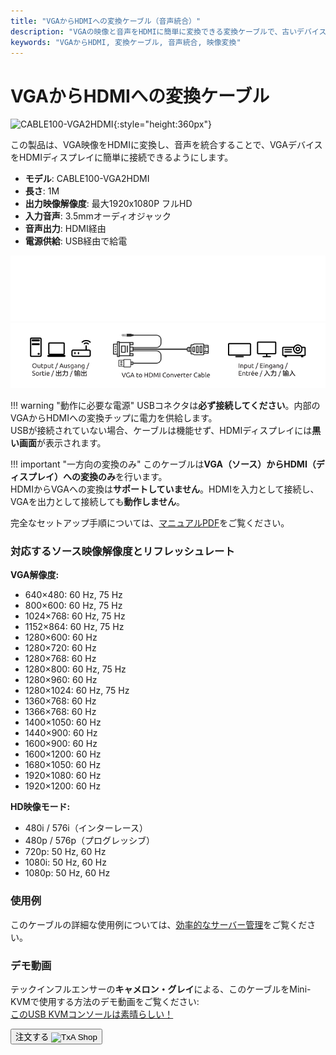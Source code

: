 ```yaml
---
title: "VGAからHDMIへの変換ケーブル（音声統合）"
description: "VGAの映像と音声をHDMIに簡単に変換できる変換ケーブルで、古いデバイスを最新のディスプレイに接続するのに最適です。"
keywords: "VGAからHDMI, 変換ケーブル, 音声統合, 映像変換"
---
```


# VGAからHDMIへの変換ケーブル

![CABLE100-VGA2HDMI](https://assets.openterface.com/images/product/part/CABLE100-VGA2HDMI-1.jpg){:style="height:360px"}

この製品は、VGA映像をHDMIに変換し、音声を統合することで、VGAデバイスをHDMIディスプレイに簡単に接続できるようにします。

-   **モデル**: CABLE100-VGA2HDMI
-   **長さ**: 1M
-   **出力映像解像度**: 最大1920x1080P フルHD
-   **入力音声**: 3.5mmオーディオジャック
-   **音声出力**: HDMI経由
-   **電源供給**: USB経由で給電

![VGA to HDMI Cable Dark](vga2hdmi-connect-dark.svg#only-dark)
![VGA to HDMI Cable Light](vga2hdmi-connect-light.svg#only-light)

!!! warning "動作に必要な電源"
    USBコネクタは**必ず接続してください**。内部のVGAからHDMIへの変換チップに電力を供給します。  
    USBが接続されていない場合、ケーブルは機能せず、HDMIディスプレイには**黒い画面**が表示されます。

!!! important "一方向の変換のみ"
    このケーブルは**VGA（ソース）からHDMI（ディスプレイ）への変換のみ**を行います。  
    HDMIからVGAへの変換は**サポートしていません**。HDMIを入力として接続し、VGAを出力として接続しても**動作しません**。

完全なセットアップ手順については、[マニュアルPDF](https://github.com/TechxArtisanStudio/Openterface/blob/main/product-printed-materials/vga2hdmi-manual-300-100-2040928.pdf)をご覧ください。

### 対応するソース映像解像度とリフレッシュレート

**VGA解像度:**

-   640×480: 60 Hz, 75 Hz
-   800×600: 60 Hz, 75 Hz
-   1024×768: 60 Hz, 75 Hz
-   1152×864: 60 Hz, 75 Hz
-   1280×600: 60 Hz
-   1280×720: 60 Hz
-   1280×768: 60 Hz
-   1280×800: 60 Hz, 75 Hz
-   1280×960: 60 Hz
-   1280×1024: 60 Hz, 75 Hz
-   1360×768: 60 Hz
-   1366×768: 60 Hz
-   1400×1050: 60 Hz
-   1440×900: 60 Hz
-   1600×900: 60 Hz
-   1600×1200: 60 Hz
-   1680×1050: 60 Hz
-   1920×1080: 60 Hz
-   1920×1200: 60 Hz

**HD映像モード:**

-   480i / 576i（インターレース）
-   480p / 576p（プログレッシブ）
-   720p: 50 Hz, 60 Hz
-   1080i: 50 Hz, 60 Hz
-   1080p: 50 Hz, 60 Hz

### 使用例

このケーブルの詳細な使用例については、[効率的なサーバー管理](/use-cases/#streamlined-server-management)をご覧ください。

### デモ動画

テックインフルエンサーの**キャメロン・グレイ**による、このケーブルをMini-KVMで使用する方法のデモ動画をご覧ください:  
[このUSB KVMコンソールは素晴らしい！](https://youtu.be/xAEQpWyfY-c?si=auB5NtqHVw2C7iIK&t=1693)

<button class="md-button" onclick="window.location.href='https://shop.techxartisan.com/products/vga-to-hdmi-converter-cable'"> 注文する <img src="/images/trademark/txa.svg" alt="TxA Shop" style="vertical-align: middle; height: 20px;"></button>
